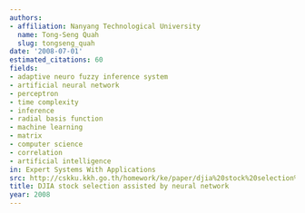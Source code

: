 ```yaml
---
authors:
- affiliation: Nanyang Technological University
  name: Tong-Seng Quah
  slug: tongseng_quah
date: '2008-07-01'
estimated_citations: 60
fields:
- adaptive neuro fuzzy inference system
- artificial neural network
- perceptron
- time complexity
- inference
- radial basis function
- machine learning
- matrix
- computer science
- correlation
- artificial intelligence
in: Expert Systems With Applications
src: http://cskku.kkh.go.th/homework/ke/paper/djia%20stock%20selection%20assisted%20by%20neural%20network.pdf
title: DJIA stock selection assisted by neural network
year: 2008
---
```

